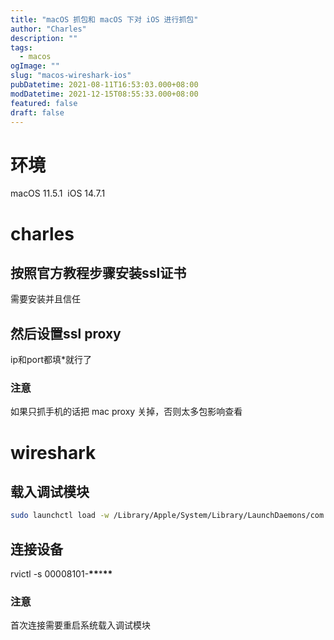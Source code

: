 ```yaml
---
title: "macOS 抓包和 macOS 下对 iOS 进行抓包"
author: "Charles"
description: ""
tags:
  - macos
ogImage: ""
slug: "macos-wireshark-ios"
pubDatetime: 2021-08-11T16:53:03.000+08:00
modDatetime: 2021-12-15T08:55:33.000+08:00
featured: false
draft: false
---
```


# 环境

macOS 11.5.1 
iOS 14.7.1

# charles

## 按照官方教程步骤安装ssl证书

需要安装并且信任

## 然后设置ssl proxy

ip和port都填\*就行了

### 注意

如果只抓手机的话把 mac proxy 关掉，否则太多包影响查看

# wireshark

## 载入调试模块

```bash
sudo launchctl load -w /Library/Apple/System/Library/LaunchDaemons/com.apple.rpmuxd.plist
```

## 连接设备

rvictl -s 00008101-**\*\***\***\*\***

### 注意

首次连接需要重启系统载入调试模块
